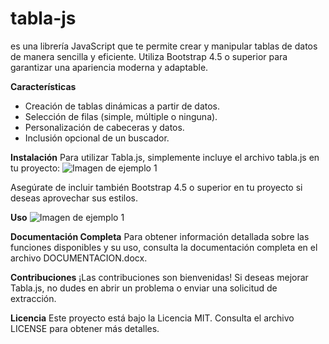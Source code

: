 # tabla-js
es una librería JavaScript que te permite crear y manipular tablas de datos de manera sencilla y eficiente. Utiliza Bootstrap 4.5 o superior para garantizar una apariencia moderna y adaptable.

**Características**
- Creación de tablas dinámicas a partir de datos.
- Selección de filas (simple, múltiple o ninguna).
- Personalización de cabeceras y datos.
- Inclusión opcional de un buscador.

**Instalación**
Para utilizar Tabla.js, simplemente incluye el archivo tabla.js en tu proyecto:
![Imagen de ejemplo 1](./tabla_boostrap_tabla-js/tabla-js/imagenes/ejemplo1.png)

Asegúrate de incluir también Bootstrap 4.5 o superior en tu proyecto si deseas aprovechar sus estilos.

**Uso**
![Imagen de ejemplo 1](./tabla-js/imagenes/ejemplo2.png)

**Documentación Completa**
Para obtener información detallada sobre las funciones disponibles y su uso, consulta la documentación completa en el archivo DOCUMENTACION.docx.

**Contribuciones**
¡Las contribuciones son bienvenidas! Si deseas mejorar Tabla.js, no dudes en abrir un problema o enviar una solicitud de extracción.

**Licencia**
Este proyecto está bajo la Licencia MIT. Consulta el archivo LICENSE para obtener más detalles.
